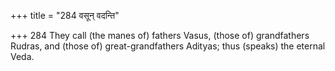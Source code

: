 +++
title = "284 वसून् वदन्ति"

+++
284	They call (the manes of) fathers Vasus, (those of) grandfathers Rudras, and (those of) great-grandfathers Adityas; thus (speaks) the eternal Veda.
